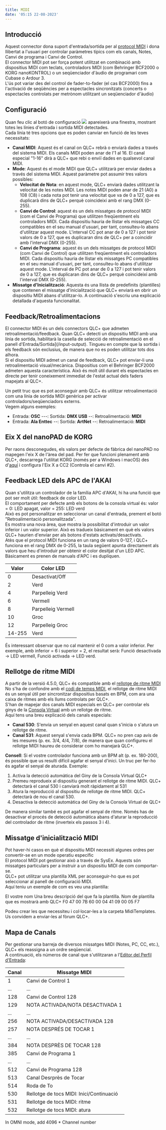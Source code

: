 ```yaml
---
title: MIDI
date: '05:15 22-08-2023'
---
```


Introducció
------------

Aquest connector dona suport d'entrada/sortida per al  [protocol MIDI](https://ca.wikipedia.org/wiki/MIDI) i dona llibertat a l'usuari per controlar paràmetres típics com els canals, Notes, Canvi de programa i Canvi de Control.  
El connector MIDI pot ser força potent utilitzat en combinació amb dispositius MIDI com teclats, controladors MIDI (com Behringer BCF2000 o KORG nanoKONTROL) o un seqüenciador d'àudio de programari com Cubase o Ardour 3.  
L'ús pot variar des del control de fader-to-fader (el cas BCF2000) fins a l'activació de seqüències per a espectacles sincronitzats (concerts o espectacles controlats per metrònom utilitzant un seqüenciador d'àudio)

Configuració
-------------

Quan feu clic al botó de configuració ![](/basics/configure.png) apareixerà una finestra, mostrant totes les línies d'entrada i sortida MIDI detectades.  
Cada línia té tres opcions que es poden canviar en funció de les teves necessitats:

* **Canal MIDI**: Aquest és el canal on QLC+ rebrà o enviarà dades a través del sistema MIDI. Els canals MIDI poden anar de l'1 al 16. El canal especial "1-16" dirà a QLC+ que rebi o enviï dades en qualsevol canal MIDI.
* **Mode**: Aquest és el mode MIDI que QLC+ utilitzarà per enviar dades a través del sistema MIDI. Aquest paràmetre pot assumir tres valors possibles:
    * **Velocitat de Nota**: en aquest mode, QLC+ enviarà dades utilitzant la velocitat de les notes MIDI. Les notes MIDI poden anar de 21 (A0) a 108 (C8) i cada nota pot tenir una velocitat que va de 0 a 127, que es duplicarà dins de QLC+ perquè coincideixi amb el rang DMX (0-255).
    * **Canvi de Control**: aquest és un dels missatges de protocol MIDI (com el Canvi de Programa) que utilitzen freqüentment els controladors MIDI. Cada dispositiu hauria de llistar els missatges CC compatibles en el seu manual d'usuari, per tant, consulteu-lo abans d'utilitzar aquest mode. L'interval CC pot anar de 0 a 127 i pot tenir valors de 0 a 127, que es duplicaran dins de QLC+ per a coincidir amb l'interval DMX (0-255).
    * **Canvi de Programa**: aquest és un dels missatges de protocol MIDI (com Canvi de Control) que utilitzen freqüentment els controladors MIDI. Cada dispositiu hauria de llistar els missatges PC compatibles en el seu manual d'usuari, per tant, consulteu-lo abans d'utilitzar aquest mode. L'interval de PC pot anar de 0 a 127 i pot tenir valors de 0 a 127, que es duplicaran dins de QLC+ perquè coincideixi amb l'interval DMX (0-255).
* **Missatge d'Inicialització**: Aquesta és una llista de predefinits (plantilles) que contenen el missatge d'inicialització que QLC+ enviarà en obrir un dispositiu MIDI abans d'utilitzar-lo. A continuació s'escriu una explicació detallada d'aquesta funcionalitat.

Feedback/Retroalimentacions
---------

El connector MIDI és un dels connectors QLC+ que admeten retroalimentació/feedback. Quan QLC+ detecti un dispositiu MIDI amb una línia de sortida, habilitarà la casella de selecció de retroalimentació en el panell d'Entrada/Sortida](/input-output). Tingueu en compte que la sortida i els feedback són exclusius, de manera que no es poden utilitzar tots dos alhora.  
Si el dispositiu MIDI admet un canal de feedback, QLC+ pot enviar-li una retroalimentació visual/mecànica. Dispositius com el Behringer BCF2000 admeten aquesta característica. Això és molt útil durant els espectacles en directe per tenir coneixement immediat de l'estat actual dels faders mapejats al QLC+.

Un petit truc que es pot aconseguir amb QLC+ és utilitzar retroalimentació com una línia de sortida MIDI genèrica per activar controladors/seqüenciadors externs.  
Vegem alguns exemples:

* Entrada: **OSC** ---\: Sortida: **DMX USB** --\: Retroalimentació: **MIDI**
* Entrada: **Ala Enttec** --\: Sortida: **ArtNet** --\: Retroalimentació: **MIDI**

Eix X del nanoPAD de KORG
-------------------

Per raons desconegudes, els valors per defecte de fàbrica del nanoPAD no mapegen l'eix X de l'àrea del pad. Per fer que funcioni plenament amb QLC+, descarrega l'utilitat KORG (només per a Windows i macOS) des d'[aquí](http://i.korg.com/SupportPage.aspx?productid=415) i configura l'Eix X a CC2 (Controla el canvi #2).

Feedback LED dels APC de l'AKAI
----------------------

Quan s'utilitza un controlador de la família APC d'AKAI, hi ha una funció que pot ser molt útil: feedback de color LED.  
El comportament per defecte amb els botons de la consola virtual és: valor = 0: LED apagat, valor = 255: LED verd  
Això es pot personalitzar en seleccionar un canal d'entrada, prement el botó "Retroalimentació personalitzada".  
Es mostra una nova àrea, que mostra la possibilitat d'introduir un valor inferior i un valor superior. Això es tradueix bàsicament en què els valors QLC+ haurien d'enviar per als botons d'estats activats/desactivats.  
Atès que el protocol MIDI funciona en un rang de valors 0-127, i QLC+ funciona en el rang DMX de 0-255, la taula següent apunta directament als valors que heu d'introduir per obtenir el color desitjat d'un LED APC. Bàsicament es prenen de manuals d'APC i es dupliquen.

| Valor | Color LED |
| --- | --- |
| 0 | Desactivat/Off |
| 2 | Verd |
| 4 | Parpelleig Verd |
| 6 | Vermell |
| 8 | Parpelleig Vermell |
| 10 | Groc |
| 12 | Parpelleig Groc |
| 14-255 | Verd |

És interessant observar que no cal mantenir el 0 com a valor inferior. Per exemple, amb inferior = 6 i superior = 2, el resultat serà: Funció desactivada -> LED vermell, Funció activada -> LED verd.

Rellotge de ritme MIDI
---------------

A partir de la versió 4.5.0, QLC+ és compatible amb el [rellotge de ritme MIDI](https://en.wikipedia.org/wiki/MIDI_beat_clock)  
No s'ha de confondre amb el [codi de temps MIDI](https://en.wikipedia.org/wiki/MIDI_timecode), el rellotge de ritme MIDI és un senyal útil per sincronitzar dispositius basats en BPM, com ara una caixa de ritmes amb els llums controlats per QLC+.  
S'han de mapejar dos canals MIDI especials en QLC+ per controlar els ginys de la [Consola Virtual](/virtual-console) amb un rellotge de ritme.  
Aquí tens una breu explicació dels canals especials:

* **Canal 530**: S'envia un senyal en aquest canal quan s'inicia o s'atura un rellotge de ritme.
* **Canal 531**: Aquest senyal s'envia cada BPM. QLC+ no pren cap avís de les mesures (p. ex. 3/4, 4/4, 7/8), de manera que quan configureu el rellotge MIDI haureu de considerar com ho manejarà QLC+.


**Consell**: Si el vostre controlador funciona amb un BPM alt (p. ex. 180-200), és possible que us resulti difícil agafar el senyal d'inici. Un truc per fer-ho és agafar el senyal de aturada. Exemple:

1. Activa la detecció automàtica del Giny de la Consola Virtual QLC+
2. Premeu reprodueix al dispositiu generant el rellotge de ritme MIDI. QLC+ detectarà el canal 530 i canviarà molt ràpidament al 531
3. Atura la reproducció al dispositiu de rellotge de ritme MIDI. QLC+ detectarà de nou el canal 530.
4. Desactiva la detecció automàtica del Giny de la Consola Virtual de QLC+

De manera similar també es pot agafar el senyal de ritme. Només has de desactivar el procés de detecció automàtica abans d'aturar la reproducció del controlador de ritme (inverteix els passos 3 i 4).

Missatge d'inicialització MIDI
---------------------------

Pot haver-hi casos en què el dispositiu MIDI necessiti algunes ordres per convertir-se en un mode operatiu específic  
El protocol MIDI pot gestionar això a través de SysEx. Aquests són missatges particulars per a instruir a un dispositiu MIDI de com comportar-se.  
QLC+ pot utilitzar una plantilla XML per aconseguir-ho que es pot seleccionar al panell de configuració MIDI.  
Aquí teniu un exemple de com es veu una plantilla:

<!DOCTYPE MidiTemplate>
<MidiTemplate>
<Creator>
<Author>El vostre nom</Author>
</Creator>
<Description>Una breu descripció del que fa la plantilla.</Description>
<Name>Nom de plantilla que es mostrarà amb QLC+</Name>
<InitMessage>F0 47 00 7B 60 00 04 41 09 00 05 F7</InitMessage>
</MidiTemplate>

Podeu crear les que necessiteu i col·locar-les a la carpeta MidiTemplates.  
Us convidem a enviar-les al fòrum QLC+.

Mapa de Canals
-----------------

Per gestionar una barreja de diversos missatges MIDI (Notes, PC, CC, etc.), QLC+ els reassigna a un ordre seqüencial.  
A continuació, els números de canal que s'utilitzaran a l'[Editor del Perfil d'Entrada](/input-output/input-profiles):

| Canal | Missatge MIDI |
| --- | --- |
| 1 | Canvi de Control 1 |
| ... | ... |
| 128 | Canvi de Control 128 |
| 129 | NOTA ACTIVADA/NOTA DESACTIVADA 1 |
| ... | ... |
| 256 | NOTA ACTIVADA/DESACTIVADA 128 |
| 257 | NOTA DESPRÉS DE TOCAR 1 |
| ... | ... |
| 384 | NOTA DESPRÈS DE TOCAR 128 |
| 385 | Canvi de Programa 1 |
| ... | ... |
| 512 | Canvi de Programa 128 |
| 513 | Canal Desrprès de Tocar |
| 514 | Roda de To |
| 530 | Rellotge de tocs MIDI: Inici/Continuació |
| 531 | Rellotge de tocs MIDI: ritme |
| 532 | Rellotge de tocs MIDI: atura |

In OMNI mode, add 4096 * Channel number
